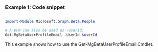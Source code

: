 ### Example 1: Code snippet

```powershell

Import-Module Microsoft.Graph.Beta.People

# A UPN can also be used as -UserId.
Get-MgBetaUserProfileEmail -UserId $userId

```
This example shows how to use the Get-MgBetaUserProfileEmail Cmdlet.

